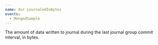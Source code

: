 ```yaml
---
name: dur.journaledInBytes
events:
  - MongodSample
---
```


The amount of data written to journal during the last journal group commit interval, in bytes.